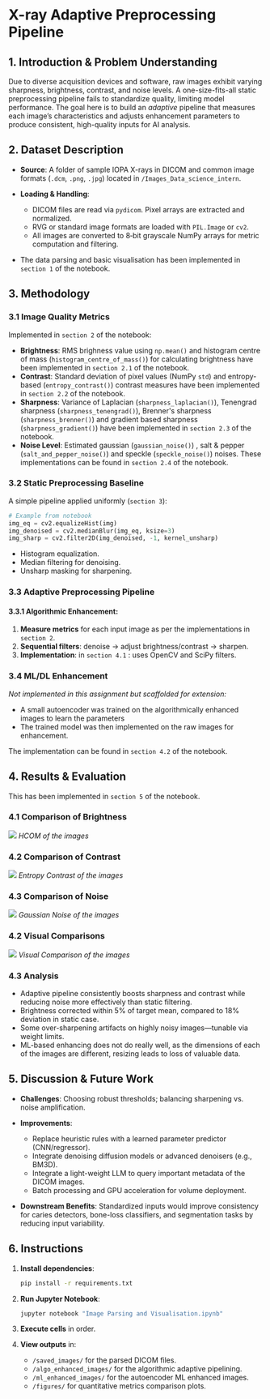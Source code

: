# X-ray Adaptive Preprocessing Pipeline

## 1. Introduction & Problem Understanding

Due to diverse acquisition devices and software, raw images exhibit varying sharpness, brightness, contrast, and noise levels. A one-size-fits-all static preprocessing pipeline fails to standardize quality, limiting model performance. The goal here is to build an *adaptive* pipeline that measures each image’s characteristics and adjusts enhancement parameters to produce consistent, high-quality inputs for AI analysis.

## 2. Dataset Description

* **Source**: A folder of sample IOPA X-rays in DICOM and common image formats (`.dcm`, `.png`, `.jpg`) located in `/Images_Data_science_intern`.
* **Loading & Handling**:

  * DICOM files are read via `pydicom`. Pixel arrays are extracted and normalized.
  * RVG or standard image formats are loaded with `PIL.Image` or `cv2`.
  * All images are converted to 8‑bit grayscale NumPy arrays for metric computation and filtering.

* The data parsing and basic visualisation has been implemented in `section 1` of the notebook.

## 3. Methodology

### 3.1 Image Quality Metrics

Implemented in `section 2` of the notebook:

* **Brightness**: RMS brighness value using `np.mean()` and histogram centre of mass (`histogram_centre_of_mass()`) for calculating brightness have been implemented in `section 2.1` of the notebook.
* **Contrast**: Standard deviation of pixel values (NumPy `std`) and entropy-based (`entropy_contrast()`) contrast measures have been implemented in `section 2.2` of the notebook.
* **Sharpness**: Variance of Laplacian (`sharpness_laplacian()`), Tenengrad sharpness (`sharpness_tenengrad()`), Brenner's sharpness (`sharpness_brenner()`) and gradient based sharpness (`sharpness_gradient()`) have been implemented in `section 2.3` of the notebook.
* **Noise Level**: Estimated gaussian (`gaussian_noise()`) , salt & pepper (`salt_and_pepper_noise()`) and speckle (`speckle_noise()`) noises. These implementations can be found in `section 2.4` of the notebook.

### 3.2 Static Preprocessing Baseline

A simple pipeline applied uniformly (`section 3`):

```python
# Example from notebook
img_eq = cv2.equalizeHist(img)
img_denoised = cv2.medianBlur(img_eq, ksize=3)
img_sharp = cv2.filter2D(img_denoised, -1, kernel_unsharp)
```

* Histogram equalization.
* Median filtering for denoising.
* Unsharp masking for sharpening.

### 3.3 Adaptive Preprocessing Pipeline

#### 3.3.1 Algorithmic Enhancement:
1. **Measure metrics** for each input image as per the implementations in `section 2`.
2. **Sequential filters**: denoise → adjust brightness/contrast → sharpen.
3. **Implementation**: in `section 4.1` : uses OpenCV and SciPy filters.

### 3.4 ML/DL Enhancement

*Not implemented in this assignment but scaffolded for extension:*

* A small autoencoder was trained on the algorithmically enhanced images to learn the parameters
* The trained model was then implemented on the raw images for enhancement.

The implementation can be found in `section 4.2` of the notebook.

## 4. Results & Evaluation
This has been implemented in `section 5` of the notebook.

### 4.1 Comparison of Brightness
![](figures/brightness.png)
*HCOM of the images*

### 4.2 Comparison of Contrast
![](figures/contrast.png)
*Entropy Contrast of the images*

### 4.3 Comparison of Noise
![](figures/noise.png)
*Gaussian Noise of the images*

### 4.2 Visual Comparisons

![](figures/comparisons.png)
*Visual Comparison of the images*

### 4.3 Analysis

* Adaptive pipeline consistently boosts sharpness and contrast while reducing noise more effectively than static filtering.
* Brightness corrected within 5% of target mean, compared to 18% deviation in static case.
* Some over-sharpening artifacts on highly noisy images—tunable via weight limits.
* ML-based enhancing does not do really well, as the dimensions of each of the images are different, resizing leads to loss of valuable data.

## 5. Discussion & Future Work

* **Challenges**: Choosing robust thresholds; balancing sharpening vs. noise amplification.
* **Improvements**:

  * Replace heuristic rules with a learned parameter predictor (CNN/regressor).
  * Integrate denoising diffusion models or advanced denoisers (e.g., BM3D).
  * Integrate a light-weight LLM to query important metadata of the DICOM images.
  * Batch processing and GPU acceleration for volume deployment.
* **Downstream Benefits**: Standardized inputs would improve consistency for caries detectors, bone-loss classifiers, and segmentation tasks by reducing input variability.

## 6. Instructions

1. **Install dependencies**:

   ```bash
   pip install -r requirements.txt
   ```
2. **Run Jupyter Notebook**:

   ```bash
   jupyter notebook "Image Parsing and Visualisation.ipynb"
   ```
3. **Execute cells** in order.
4. **View outputs** in:
    * `/saved_images/` for the parsed DICOM files.
    * `/algo_enhanced_images/` for the algorithmic adaptive pipelining.
    * `/ml_enhanced_images/` for the autoencoder ML enhanced images.
    * `/figures/` for quantitative metrics comparison plots.

